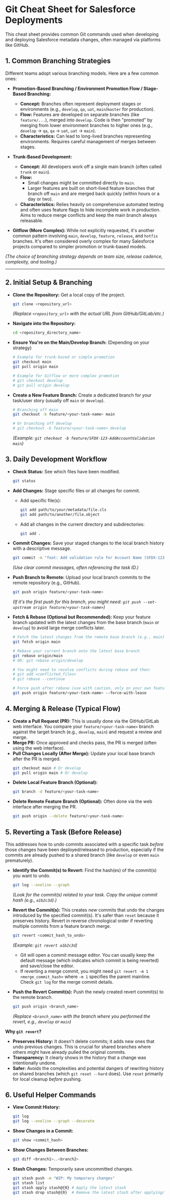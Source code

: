 # Git Cheat Sheet for Salesforce Deployments

This cheat sheet provides common Git commands used when developing and deploying Salesforce metadata changes, often managed via platforms like GitHub.

## 1. Common Branching Strategies

Different teams adopt various branching models. Here are a few common ones:

* **Promotion-Based Branching / Environment Promotion Flow / Stage-Based Branching:**
    * **Concept:** Branches often represent deployment stages or environments (e.g., `develop`, `qa`, `uat`, `main`/`master` for production).
    * **Flow:** Features are developed on separate branches (like `feature/...`), merged into `develop`. Code is then "promoted" by merging from lower environment branches to higher ones (e.g., `develop` -> `qa`, `qa` -> `uat`, `uat` -> `main`).
    * **Characteristics:** Can lead to long-lived branches representing environments. Requires careful management of merges between stages.

* **Trunk-Based Development:**
    * **Concept:** All developers work off a single main branch (often called `trunk` or `main`).
    * **Flow:**
        * Small changes might be committed directly to `main`.
        * Larger features are built on short-lived feature branches that branch off `main` and are merged back quickly (within hours or a day or two).
    * **Characteristics:** Relies heavily on comprehensive automated testing and often uses feature flags to hide incomplete work in production. Aims to reduce merge conflicts and keep the main branch always releasable.

* **Gitflow (More Complex):** While not explicitly requested, it's another common pattern involving `main`, `develop`, `feature`, `release`, and `hotfix` branches. It's often considered overly complex for many Salesforce projects compared to simpler promotion or trunk-based models.

*(The choice of branching strategy depends on team size, release cadence, complexity, and tooling.)*

---

## 2. Initial Setup & Branching

* **Clone the Repository:** Get a local copy of the project.
    ```bash
    git clone <repository_url>
    ```
    *(Replace `<repository_url>` with the actual URL from GitHub/GitLab/etc.)*

* **Navigate into the Repository:**
    ```bash
    cd <repository_directory_name>
    ```

* **Ensure You're on the Main/Develop Branch:** (Depending on your strategy)
    ```bash
    # Example for trunk-based or simple promotion
    git checkout main
    git pull origin main

    # Example for Gitflow or more complex promotion
    # git checkout develop
    # git pull origin develop
    ```

* **Create a New Feature Branch:** Create a dedicated branch for your task/user story (usually off `main` or `develop`).
    ```bash
    # Branching off main
    git checkout -b feature/<your-task-name> main

    # Or branching off develop
    # git checkout -b feature/<your-task-name> develop
    ```
    *(Example: `git checkout -b feature/SFDX-123-AddAccountValidation main`)*

## 3. Daily Development Workflow

* **Check Status:** See which files have been modified.
    ```bash
    git status
    ```

* **Add Changes:** Stage specific files or all changes for commit.
    * Add specific file(s):
        ```bash
        git add path/to/your/metadata/file.cls
        git add path/to/another/file.object
        ```
    * Add all changes in the current directory and subdirectories:
        ```bash
        git add .
        ```

* **Commit Changes:** Save your staged changes to the local branch history with a descriptive message.
    ```bash
    git commit -m "feat: Add validation rule for Account Name (SFDX-123)"
    ```
    *(Use clear commit messages, often referencing the task ID.)*

* **Push Branch to Remote:** Upload your local branch commits to the remote repository (e.g., GitHub).
    ```bash
    git push origin feature/<your-task-name>
    ```
    *(If it's the first push for this branch, you might need: `git push --set-upstream origin feature/<your-task-name>`)*

* **Fetch & Rebase (Optional but Recommended):** Keep your feature branch updated with the latest changes from the base branch (`main` or `develop`) to avoid large merge conflicts later.
    ```bash
    # Fetch the latest changes from the remote base branch (e.g., main)
    git fetch origin main

    # Rebase your current branch onto the latest base branch
    git rebase origin/main
    # OR: git rebase origin/develop

    # You might need to resolve conflicts during rebase and then:
    # git add <conflicted_files>
    # git rebase --continue

    # Force push after rebase (use with caution, only on your own feature branch)
    git push origin feature/<your-task-name> --force-with-lease
    ```

## 4. Merging & Release (Typical Flow)

* **Create a Pull Request (PR):** This is usually done via the GitHub/GitLab web interface. You compare your `feature/<your-task-name>` branch against the target branch (e.g., `develop`, `main`) and request a review and merge.
* **Merge PR:** Once approved and checks pass, the PR is merged (often using the web interface).
* **Pull Changes Locally (After Merge):** Update your local base branch after the PR is merged.
    ```bash
    git checkout main # Or develop
    git pull origin main # Or develop
    ```
* **Delete Local Feature Branch (Optional):**
    ```bash
    git branch -d feature/<your-task-name>
    ```
* **Delete Remote Feature Branch (Optional):** Often done via the web interface after merging the PR.
    ```bash
    git push origin --delete feature/<your-task-name>
    ```

## 5. Reverting a Task (Before Release)

This addresses how to undo commits associated with a specific task *before* those changes have been deployed/released to production, especially if the commits are already pushed to a shared branch (like `develop` or even `main` prematurely).

* **Identify the Commit(s) to Revert:** Find the hash(es) of the commit(s) you want to undo.
    ```bash
    git log --oneline --graph
    ```
    *(Look for the commit(s) related to your task. Copy the unique commit hash (e.g., `a1b2c3d`).)*

* **Revert the Commit(s):** This creates *new* commits that undo the changes introduced by the specified commit(s). It's safer than `reset` because it preserves history. Revert in reverse chronological order if reverting multiple commits from a feature branch merge.
    ```bash
    git revert <commit_hash_to_undo>
    ```
    *(Example: `git revert a1b2c3d`)*
    * Git will open a commit message editor. You can usually keep the default message (which indicates which commit is being reverted) and save/close the editor.
    * If reverting a merge commit, you might need `git revert -m 1 <merge_commit_hash>` where `-m 1` specifies the parent mainline. Check `git log` for the merge commit details.

* **Push the Revert Commit(s):** Push the newly created revert commit(s) to the remote branch.
    ```bash
    git push origin <branch_name>
    ```
    *(Replace `<branch_name>` with the branch where you performed the revert, e.g., `develop` or `main`)*

**Why `git revert`?**

* **Preserves History:** It doesn't delete commits; it adds new ones that undo previous changes. This is crucial for shared branches where others might have already pulled the original commits.
* **Transparency:** It clearly shows in the history that a change was intentionally undone.
* **Safer:** Avoids the complexities and potential dangers of rewriting history on shared branches (which `git reset --hard` does). Use `reset` primarily for local cleanup *before* pushing.

## 6. Useful Helper Commands

* **View Commit History:**
    ```bash
    git log
    git log --oneline --graph --decorate
    ```
* **Show Changes in a Commit:**
    ```bash
    git show <commit_hash>
    ```
* **Show Changes Between Branches:**
    ```bash
    git diff <branch1>..<branch2>
    ```
* **Stash Changes:** Temporarily save uncommitted changes.
    ```bash
    git stash push -m "WIP: My temporary changes"
    git stash list
    git stash apply stash@{0} # Apply the latest stash
    git stash drop stash@{0}  # Remove the latest stash after applying/checking
    ```
